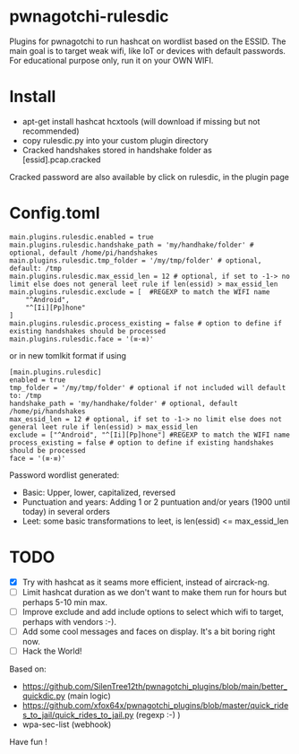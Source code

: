 # pwnagotchi-rulesdic
Plugins for pwnagotchi to run hashcat on wordlist based on the ESSID. The main goal is to target weak wifi, like IoT or devices with default passwords.
For educational purpose only, run it on your OWN WIFI. 

# Install
- apt-get install hashcat hcxtools (will download if missing but not recommended)
- copy rulesdic.py into your custom plugin directory
- Cracked handshakes stored in handshake folder as [essid].pcap.cracked

Cracked password are also available by click on rulesdic, in the plugin page

# Config.toml
```
main.plugins.rulesdic.enabled = true
main.plugins.rulesdic.handshake_path = 'my/handhake/folder' # optional, default /home/pi/handshakes
main.plugins.rulesdic.tmp_folder = '/my/tmp/folder' # optional, default: /tmp
main.plugins.rulesdic.max_essid_len = 12 # optional, if set to -1-> no limit else does not general leet rule if len(essid) > max_essid_len
main.plugins.rulesdic.exclude = [  #REGEXP to match the WIFI name
	"^Android",
	"^[Ii][Pp]hone"
]
main.plugins.rulesdic.process_existing = false # option to define if existing handshakes should be processed
main.plugins.rulesdic.face = '(≡·≡)'
```
or in new tomlkit format if using
```
[main.plugins.rulesdic]
enabled = true
tmp_folder = '/my/tmp/folder' # optional if not included will default to: /tmp
handshake_path = 'my/handhake/folder' # optional, default /home/pi/handshakes
max_essid_len = 12 # optional, if set to -1-> no limit else does not general leet rule if len(essid) > max_essid_len
exclude = ["^Android", "^[Ii][Pp]hone"] #REGEXP to match the WIFI name
process_existing = false # option to define if existing handshakes should be processed
face = '(≡·≡)'
```

Password wordlist generated:
- Basic: Upper, lower, capitalized, reversed
- Punctuation and years: Adding 1 or 2 puntuation and/or years (1900 until today) in several orders
- Leet: some basic transformations to leet, is len(essid) <= max_essid_len

# TODO
- [X] Try with hashcat as it seams more efficient, instead of aircrack-ng.
- [ ] Limit hashcat duration as we don't want to make them run for hours but perhaps 5-10 min max.
- [ ] Improve exclude and add include options to select which wifi to target, perhaps with vendors :-).
- [ ] Add some cool messages and faces on display. It's a bit boring right now.
- [ ] Hack the World!
 
Based on:
- https://github.com/SilenTree12th/pwnagotchi_plugins/blob/main/better_quickdic.py (main logic)
- https://github.com/xfox64x/pwnagotchi_plugins/blob/master/quick_rides_to_jail/quick_rides_to_jail.py (regexp :-) )
- wpa-sec-list (webhook)

Have fun !
